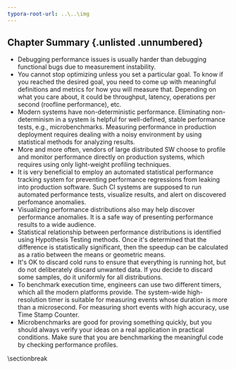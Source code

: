 ```yaml
---
typora-root-url: ..\..\img
---
```


## Chapter Summary {.unlisted .unnumbered}

* Debugging performance issues is usually harder than debugging functional bugs due to measurement instability.
* You cannot stop optimizing unless you set a particular goal. To know if you reached the desired goal, you need to come up with meaningful definitions and metrics for how you will measure that. Depending on what you care about, it could be throughput, latency, operations per second (roofline performance), etc. 
* Modern systems have non-deterministic performance. Eliminating non-determinism in a system is helpful for well-defined, stable performance tests, e.g., microbenchmarks. Measuring performance in production deployment requires dealing with a noisy environment by using statistical methods for analyzing results.
* More and more often, vendors of large distributed SW choose to profile and monitor performance directly on production systems, which requires using only light-weight profiling techniques.
* It is very beneficial to employ an automated statistical performance tracking system for preventing performance regressions from leaking into production software. Such CI systems are supposed to run automated performance tests, visualize results, and alert on discovered perfomance anomalies.
* Visualizing performance distributions also may help discover performance anomalies. It is a safe way of presenting performance results to a wide audience.
* Statistical relationship between performance distributions is identified using Hypothesis Testing methods. Once it's determined that the difference is statistically significant, then the speedup can be calculated as a ratio between the means or geometric means.
* It's OK to discard cold runs to ensure that everything is running hot, but do not deliberately discard unwanted data. If you decide to discard some samples, do it uniformly for all distributions. 
* To benchmark execution time, engineers can use two different timers, which all the modern platforms provide. The system-wide high-resolution timer is suitable for measuring events whose duration is more than a microsecond. For measuring short events with high accuracy, use Time Stamp Counter.
* Microbenchmarks are good for proving something quickly, but you should always verify your ideas on a real application in practical conditions. Make sure that you are benchmarking the meaningful code by checking performance profiles.

\sectionbreak



